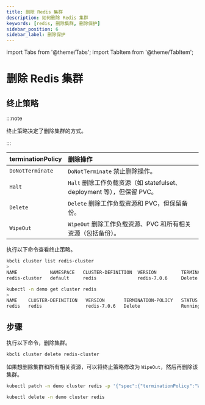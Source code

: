 ```yaml
---
title: 删除 Redis 集群
description: 如何删除 Redis 集群
keywords: [redis, 删除集群, 删除保护]
sidebar_position: 6
sidebar_label: 删除保护
---
```


import Tabs from '@theme/Tabs';
import TabItem from '@theme/TabItem';

# 删除 Redis 集群

## 终止策略

:::note

终止策略决定了删除集群的方式。

:::

| **terminationPolicy**  | **删除操作**                    |
|:--                     | :--                                       |
| `DoNotTerminate`       | `DoNotTerminate` 禁止删除操作。 |
| `Halt`                 | `Halt` 删除工作负载资源（如 statefulset、deployment 等），但保留 PVC。 |
| `Delete`               | `Delete` 删除工作负载资源和 PVC，但保留备份。 |
| `WipeOut`              | `WipeOut` 删除工作负载资源、PVC 和所有相关资源（包括备份）。|

执行以下命令查看终止策略。

<Tabs>

<TabItem value="kbcli" label="kbcli" default>

```bash
kbcli cluster list redis-cluster
>
NAME   	        NAMESPACE	CLUSTER-DEFINITION	VERSION        	TERMINATION-POLICY	STATUS 	     CREATED-TIME
redis-cluster	default  	redis    	        redis-7.0.6	    Delete            	Running	     Apr 10,2023 20:27 UTC+0800
```

</TabItem>

<TabItem value="kubectl" label="kubectl">

```bash
kubectl -n demo get cluster redis
>
NAME    CLUSTER-DEFINITION   VERSION       TERMINATION-POLICY   STATUS    AGE
redis   redis                redis-7.0.6   Delete               Running   10m
```

</TabItem>

</Tabs>

## 步骤

执行以下命令，删除集群。

<Tabs>

<TabItem value="kbcli" label="kbcli" default>

```bash
kbcli cluster delete redis-cluster
```

</TabItem>

<TabItem value="kubectl" label="kubectl">

如果想删除集群和所有相关资源，可以将终止策略修改为 `WipeOut`，然后再删除该集群。

```bash
kubectl patch -n demo cluster redis -p '{"spec":{"terminationPolicy":"WipeOut"}}' --type="merge"

kubectl delete -n demo cluster redis
```

</TabItem>

</Tabs>
